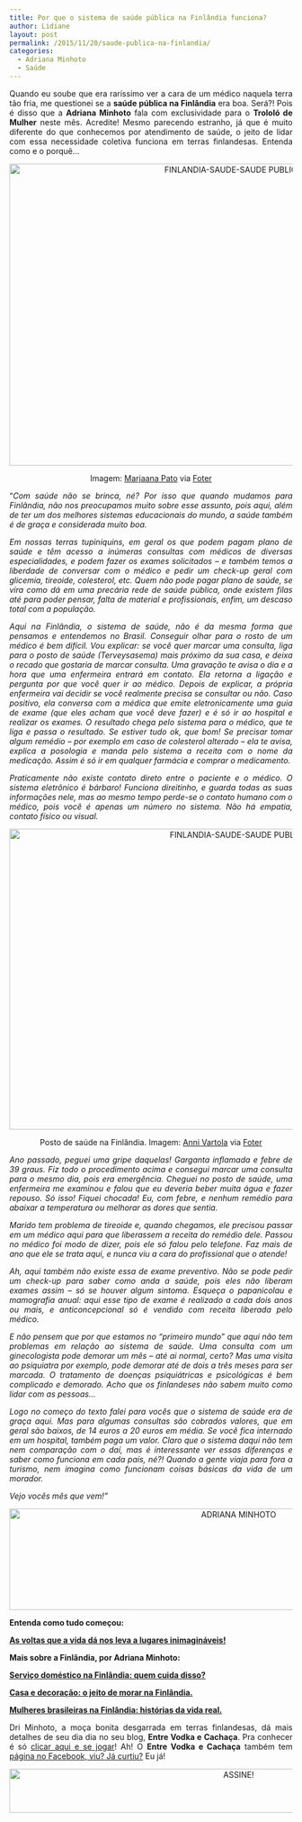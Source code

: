```yaml
---
title: Por que o sistema de saúde pública na Finlândia funciona?
author: Lidiane
layout: post
permalink: /2015/11/20/saude-publica-na-finlandia/
categories:
  - Adriana Minhoto
  - Saúde
---
```

<p align="justify">
  Quando eu soube que era raríssimo ver a cara de um médico naquela terra tão fria, me questionei se a <strong>saúde pública na Finlândia</strong> era boa. Será?! Pois é disso que a <strong>Adriana Minhoto</strong> fala com exclusividade para o <strong>Trololó de Mulher</strong> neste mês. Acredite! Mesmo parecendo estranho, já que é muito diferente do que conhecemos por atendimento de saúde, o jeito de lidar com essa necessidade coletiva funciona em terras finlandesas. Entenda como e o porquê…
</p>

<p align="center">
  <a href="https://www.trololodemulher.com.br/2015/11/FINLANDIA-SAUDE-SAUDE-PUBLICA3.jpg"><img class="alignnone size-full wp-image-11694" src="https://www.trololodemulher.com.br/2015/11/FINLANDIA-SAUDE-SAUDE-PUBLICA3.jpg" alt="FINLANDIA-SAUDE-SAUDE PUBLICA[3]" width="800" height="536" /></a>
</p>

<p align="center">
  Imagem: <a href="https://www.flickr.com/photos/94704573@N03/16502767001/" target="_blank" rel="noopener noreferrer">Marjaana Pato</a> via <a href="http://foter.com/" target="_blank" rel="noopener noreferrer">Foter</a>
</p>

<p align="justify">
  “<em>Com saúde não se brinca, né? Por isso que quando mudamos para Finlândia, não nos preocupamos muito sobre esse assunto, pois aqui, além de ter um dos melhores sistemas educacionais do mundo, a saúde também é de graça e considerada muito boa.</em>
</p>

<p align="justify">
  <em>Em nossas terras tupiniquins, em geral os que podem pagam plano de saúde e têm acesso a inúmeras consultas com médicos de diversas especialidades, e podem fazer os exames solicitados – e também temos a liberdade de conversar com o médico e pedir um check-up geral com glicemia, tireoide, colesterol, etc. </em><em>Quem não pode pagar plano de saúde, se vira como dá em uma precária rede de saúde pública, onde existem filas até para poder pensar, falta de material e profissionais, enfim, um descaso total com a população.</em>
</p>

<p align="justify">
  <em>Aqui na Finlândia, o sistema de saúde, não é da mesma forma que pensamos e entendemos no Brasil. Conseguir olhar para o rosto de um médico é bem difícil. Vou explicar: se você quer marcar uma consulta, liga para o posto de saúde (Terveysasema) mais próximo da sua casa, e deixa o recado que gostaria de marcar consulta. Uma gravação te avisa o dia e a hora que uma enfermeira entrará em contato. Ela retorna a ligação e pergunta por que você quer ir ao médico. Depois de explicar, a própria enfermeira vai decidir se você realmente precisa se consultar ou não. </em><em>Caso positivo, ela conversa com a médica que emite eletronicamente uma guia de exame (que eles acham que você deve fazer) e é só ir ao hospital e realizar os exames. O resultado chega pelo sistema para o médico, que te liga e passa o resultado. Se estiver tudo ok, que bom! Se precisar tomar algum remédio &#8211; por exemplo em caso de colesterol alterado – ela te avisa, explica a posologia e manda pelo sistema a receita com o nome da medicação. Assim é só ir em qualquer farmácia e comprar o medicamento.</em>
</p>

<p align="justify">
  <em>Praticamente não existe contato direto entre o paciente e o médico. O sistema eletrônico é bárbaro! Funciona direitinho, e guarda todas as suas informações nele, mas ao mesmo tempo perde-se o contato humano com o médico, pois você é apenas um número no sistema. Não há empatia, contato físico ou visual.</em>
</p>

<p align="center">
  <a href="https://www.trololodemulher.com.br/2015/11/FINLANDIA-SAUDE-SAUDE-PUBLICA.jpg"><img class="alignnone size-full wp-image-11691" src="https://www.trololodemulher.com.br/2015/11/FINLANDIA-SAUDE-SAUDE-PUBLICA.jpg" alt="FINLANDIA-SAUDE-SAUDE PUBLICA" width="800" height="534" /></a>
</p>

<p align="center">
  Posto de saúde na Finlândia. Imagem: <a href="https://www.flickr.com/photos/125605950@N02/14820834279/" target="_blank" rel="noopener noreferrer">Anni Vartola</a> via <a href="http://foter.com/" target="_blank" rel="noopener noreferrer">Foter</a>
</p>

<p align="justify">
  <em>Ano passado, peguei uma gripe daquelas! Garganta inflamada e febre de 39 graus. Fiz todo o procedimento acima e consegui marcar uma consulta para o mesmo dia, pois era emergência. Cheguei no posto de saúde, uma enfermeira me examinou e falou que eu deveria beber muita água e fazer repouso. Só isso! Fiquei chocada! Eu, com febre, e nenhum remédio para abaixar a temperatura ou melhorar as dores que sentia.</em>
</p>

<p align="justify">
  <em>Marido tem problema de tireoide e, quando chegamos, ele precisou passar em um médico aqui para que liberassem a receita do remédio dele. Passou no médico foi modo de dizer, pois ele só falou pelo telefone. Faz mais de ano que ele se trata aqui, e nunca viu a cara do profissional que o atende!</em>
</p>

<p align="justify">
  <em>Ah, aqui também não existe essa de exame preventivo. Não se pode pedir um check-up para saber como anda a saúde, pois eles não liberam exames assim – só se houver algum sintoma. Esqueça o papanicolau e mamografia anual: aqui esse tipo de exame é realizado a cada dois anos ou mais, e anticoncepcional só é vendido com receita liberada pelo médico.</em>
</p>

<p align="justify">
  <em>E não pensem que por que estamos no “primeiro mundo” que aqui não tem problemas em relação ao sistema de saúde. Uma consulta com um ginecologista pode demorar um mês – até ai normal, certo? Mas uma visita ao psiquiatra por exemplo, pode demorar até de dois a três meses para ser marcada. O tratamento de doenças psiquiátricas e psicológicas é bem complicado e demorado. Acho que os finlandeses não sabem muito como lidar com as pessoas&#8230; </em>
</p>

<p align="justify">
  <em>Logo no começo do texto falei para vocês que o sistema de saúde era de graça aqui. Mas para algumas consultas são cobrados valores, que em geral são baixos, de 14 euros a 20 euros em média. Se você fica internado em um hospital, também paga um valor. </em><em>Claro que o sistema daqui não tem nem comparação com o daí, mas é interessante ver essas diferenças e saber como funciona em cada país, né?! Quando a gente viaja para fora a turismo, nem imagina como funcionam coisas básicas da vida de um morador. </em>
</p>

<p align="justify">
  <em>Vejo vocês mês que vem!”</em>
</p>

<p align="center">
  <a href="https://www.trololodemulher.com.br/2015/08/ADRIANA-MINHOTO.jpg"><img class="alignnone size-full wp-image-11365" src="https://www.trololodemulher.com.br/2015/08/ADRIANA-MINHOTO.jpg" alt="ADRIANA MINHOTO" width="800" height="180" /></a>
</p>

<p align="justify">
  <strong>Entenda como tudo começou:</strong>
</p>

<p align="justify">
  <strong><a href="http://www.trololodemulher.com.br/2014/09/08/vida-lugares/" target="_blank" rel="noopener noreferrer">As voltas que a vida dá nos leva a lugares inimagináveis!</a></strong>
</p>

<p align="justify">
  <strong>Mais sobre a Finlândia, por Adriana Minhoto:</strong>
</p>

<p align="justify">
  <strong><a href="http://www.trololodemulher.com.br/2015/10/16/servico-domestico-na-finlandia/" target="_blank" rel="noopener noreferrer">Serviço doméstico na Finlândia: quem cuida disso?</a></strong>
</p>

<p align="justify">
  <strong><a href="http://www.trololodemulher.com.br/2015/09/18/morar-na-finlandia/" target="_blank" rel="noopener noreferrer">Casa e decoração: o jeito de morar na Finlândia.</a></strong>
</p>

<p align="justify">
  <strong><a href="http://www.trololodemulher.com.br/2015/08/21/mulheres-brasileiras-na-finlandia/" target="_blank" rel="noopener noreferrer">Mulheres brasileiras na Finlândia: histórias da vida real.</a></strong>
</p>

<p align="justify">
  Dri Minhoto, a moça bonita desgarrada em terras finlandesas, dá mais detalhes de seu dia dia no seu blog, <strong>Entre Vodka e Cachaça</strong>. Pra conhecer é só <a href="http://entrevodkaecachaca.blogspot.fi/" target="_blank" rel="noopener noreferrer">clicar aqui e se jogar</a>! Ah! O <strong>Entre Vodka e Cachaça</strong> também tem <a href="https://www.facebook.com/entrevodkaecachaca.blogspot.com.br?fref=ts" target="_blank" rel="noopener noreferrer">página no Facebook, viu? Já curtiu?</a> Eu já!
</p>

<p align="center">
  <a href="http://feedburner.google.com/fb/a/mailverify?uri=blogBichaFemea&loc=en_US" target="_blank" rel="noopener noreferrer"><img class="alignnone size-full wp-image-10439" src="https://www.trololodemulher.com.br/2014/09/ASSINE.png" alt="ASSINE!" width="800" height="78" /></a>
</p>

<p align="justify">